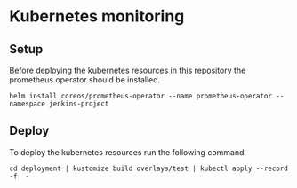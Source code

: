 # Kubernetes monitoring

## Setup

Before deploying the kubernetes resources in this repository the prometheus operator should be installed.

```helm install coreos/prometheus-operator --name prometheus-operator --namespace jenkins-project```

## Deploy

To deploy the kubernetes resources run the following command:

```cd deployment | kustomize build overlays/test | kubectl apply --record -f  -```
